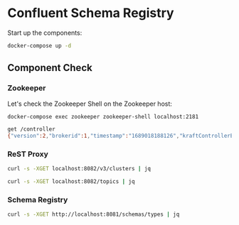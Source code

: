 # Confluent Schema Registry

Start up the components:

```bash
docker-compose up -d
```

## Component Check

### Zookeeper

Let's check the Zookeeper Shell on the Zookeeper host:

```bash
docker-compose exec zookeeper zookeeper-shell localhost:2181
```

```bash
get /controller
{"version":2,"brokerid":1,"timestamp":"1689018188126","kraftControllerEpoch":-1}
```

### ReST Proxy

```bash
curl -s -XGET localhost:8082/v3/clusters | jq
```

```bash
curl -s -XGET localhost:8082/topics | jq

```

### Schema Registry

```bash
curl -s -XGET http://localhost:8081/schemas/types | jq
```
